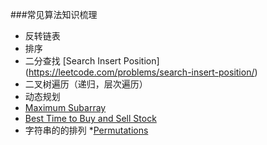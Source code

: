 ###常见算法知识梳理

* 反转链表
* 排序
* 二分查找  [Search Insert Position] (https://leetcode.com/problems/search-insert-position/)
* 二叉树遍历（递归，层次遍历）
* 动态规划
 * [Maximum Subarray](https://leetcode.com/problems/maximum-subarray/)
 * [Best Time to Buy and Sell Stock](https://leetcode.com/problems/best-time-to-buy-and-sell-stock/)
* 字符串的的排列
 *[Permutations](https://leetcode.com/problems/permutations/)

